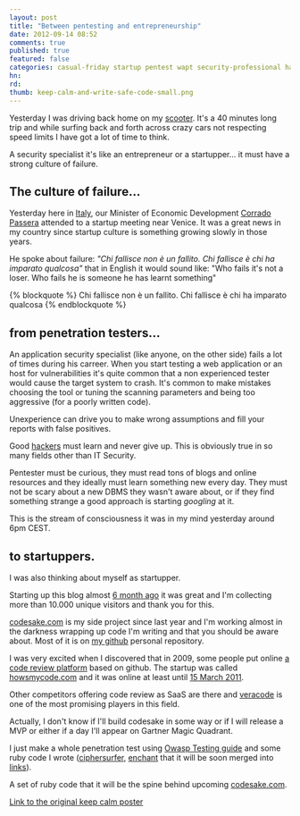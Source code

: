 ```yaml
---
layout: post
title: "Between pentesting and entrepreneurship"
date: 2012-09-14 08:52
comments: true
published: true
featured: false
categories: casual-friday startup pentest wapt security-professional hacking hacking-mindset random-thoughts
hn: 
rd: 
thumb: keep-calm-and-write-safe-code-small.png
---
```

Yesterday I was driving back home on my
[scooter](http://www.uk.vespa.com/#/vespa/IT/it/Modelli/Vespa-LX/Vespa-LX-125-ie).
It's a 40 minutes long trip and while surfing back and forth across crazy cars
not respecting speed limits I have got a lot of time to think.

A security specialist it's like an entrepreneur or a startupper... it must have
a strong culture of failure.

<!-- more -->

## The culture of failure...

Yesterday here in [Italy](http://www.italiastartup.it/), our Minister of
Economic Development [Corrado Passera](http://en.wikipedia.org/wiki/Corrado_Passera) attended to a startup
meeting near Venice. It was a great news in my country since startup culture is
something growing slowly in those years. 

He spoke about failure: _"Chi fallisce non è un fallito. Chi fallisce è chi ha
imparato qualcosa"_ that in English it would sound like: "Who fails it's not a
loser. Who fails he is someone he has learnt something"

{% blockquote %}
Chi fallisce non è un fallito. Chi fallisce è chi ha imparato qualcosa
{% endblockquote %}

## from penetration testers... 

An application security specialist (like anyone, on the other side) fails a lot
of times during his carreer. 
When you start testing a web application or an host for vulnerabilities it's
quite common that a non experienced tester would cause the target system to
crash.
It's common to make mistakes choosing the tool or tuning the scanning
parameters and being too aggressive (for a poorly written code).

Unexperience can drive you to make wrong assumptions and fill your reports with
false positives. 

Good [hackers](http://en.wikipedia.org/wiki/Hacker) must learn and never give
up. This is obviously true in so many fields other than IT Security.

Pentester must be curious, they must read tons of blogs and online resources
and they ideally must learn something new every day.
They must not be scary about a new DBMS they wasn't aware about, or if they
find something strange a good approach is starting _googling_ at it.

This is the stream of consciousness it was in my mind yesterday around 6pm CEST.

## to startuppers.

I was also thinking about myself as startupper. 

Starting up this blog almost [6 month ago](http://armoredcode.com/blog/hello-world/) it was great and I'm collecting
more than 10.000 unique visitors and thank you for this.

[codesake.com](http://codesake.com) is my side project since last year and I'm
working almost in the darkness wrapping up code I'm writing and that you should
be aware about. Most of it is on [my github](https://github.com/thesp0nge)
personal repository.

I was very excited when I discovered that in 2009, some people put online [a
code review platform](https://groups.google.com/forum/?fromgroups=#!topic/pygr-dev/VLW4KxgMGIo)
based on github. The startup was called
[howsmycode.com](http://howsmycode.com/) and it was online at least until [15 March
2011](http://wayback.archive.org/web/20110315000000*/http://howsmycode.com/).

Other competitors offering code review as SaaS are there and
[veracode](http://www.veracode.com/blog/2012/08/using-veracodes-saas-engine-to-quickly-roll-out-scanning-programs/)
is one of the most promising players in this field.

Actually, I don't know if I'll build codesake in some way or if I will release
a MVP or either if a day I'll appear on Gartner Magic Quadrant.

I just make a whole penetration test using [Owasp Testing guide](https://www.owasp.org/index.php/OWASP_Testing_Guide_v3_Table_of_Contents)
and some ruby code I wrote
([ciphersurfer](https://github.com/thesp0nge/ciphersurfer),
[enchant](https://github.com/thesp0nge/enchant) that it will be soon merged
into [links](https://github.com/thesp0nge/links)).

A set of ruby code that it will be the spine behind upcoming [codesake.com](http://codesake.com).


[Link to the original keep calm poster](http://www.keepcalm-o-matic.co.uk/p/keep-calm-and-write-safe-code-2/)
